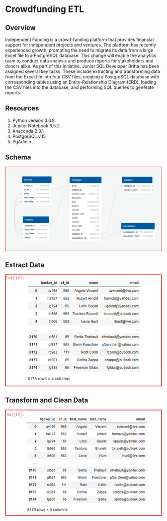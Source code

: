# Crowdfunding ETL

## Overview

Independent Funding is a crowd-funding platform that provides financial support for independent projects and ventures. The platform has recently experienced growth, prompting the need to migrate its data from a large Excel file to a PostgreSQL database. This change will enable the analytics team to conduct data analysis and produce reports for stakeholders and donors alike. As part of this initiative, Junior SQL Developer Britta has been assigned several key tasks. These include extracting and transforming data from the Excel file into four CSV files, creating a PostgreSQL database with corresponding tables using an Entity-Relationship Diagram (ERD), loading the CSV files into the database, and performing SQL queries to generate reports.

## Resources

1. Python version 3.6.8
2. Jupiter Notebook 6.5.2
3. Anaconda 2.3.1
5. PostgreSQL v.15
6. PgAdmin

## Schema

![](crowndfunding_db_relationships.png)

## Extract Data

![](Image_d_1.png)

## Transform and Clean Data

![](Image_d_2.png)




